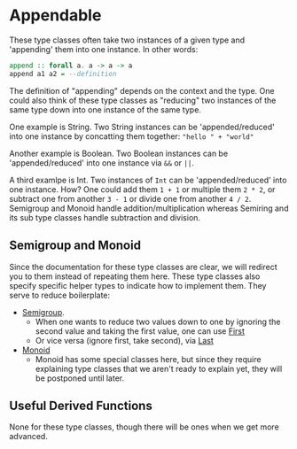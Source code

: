 # Appendable

These type classes often take two instances of a given type and 'appending' them into one instance. In other words:
```purescript
append :: forall a. a -> a -> a
append a1 a2 = --definition
```
The definition of "appending" depends on the context and the type. One could also think of these type classes as "reducing" two instances of the same type down into one instance of the same type.

One example is String. Two String instances can be 'appended/reduced' into one instance by concatting them together: `"hello " + "world"`

Another example is Boolean. Two Boolean instances can be 'appended/reduced' into one instance via `&&` or `||`.

A third examlpe is Int. Two instances of `Int` can be 'appended/reduced' into one instance. How? One could add them `1 + 1` or multiple them `2 * 2`, or subtract one from another `3 - 1` or divide one from another `4 / 2`. Semigroup and Monoid handle addition/multiplication whereas Semiring and its sub type classes handle subtraction and division.

## Semigroup and Monoid

Since the documentation for these type classes are clear, we will redirect you to them instead of repeating them here. These type classes also specify specific helper types to indicate how to implement them. They serve to reduce boilerplate:
- [Semigroup](https://pursuit.purescript.org/packages/purescript-prelude/4.1.0/docs/Data.Semigroup).
    - When one wants to reduce two values down to one by ignoring the second value and taking the first value, one can use [First](https://pursuit.purescript.org/packages/purescript-prelude/4.1.0/docs/Data.Semigroup.First)
    - Or vice versa (ignore first, take second), via [Last](https://pursuit.purescript.org/packages/purescript-prelude/4.1.0/docs/Data.Semigroup.Last)
- [Monoid](https://pursuit.purescript.org/packages/purescript-prelude/4.1.0/docs/Data.Eq)
    - Monoid has some special classes here, but since they require explaining type classes that we aren't ready to explain yet, they will be postponed until later.

## Useful Derived Functions

None for these type classes, though there will be ones when we get more advanced.
